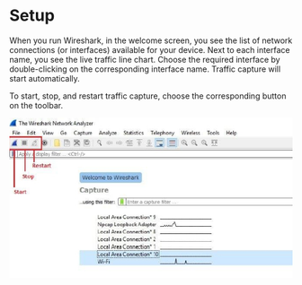# **Setup**
When you run Wireshark, in the welcome screen, you see the list of network connections (or interfaces) available for your device. Next to each interface name, you see the live traffic line chart. Choose the required interface by double-clicking on the corresponding interface name. Traffic capture will start automatically.

To start, stop, and restart traffic capture, choose the corresponding button on the toolbar.

![traffic capture controls](../media/3-controls.jpg)
